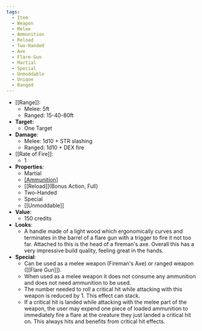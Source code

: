 ```yaml
---
tags:
  - Item
  - Weapon
  - Melee
  - Ammunition
  - Reload
  - Two-Handed
  - Axe
  - Flare-Gun
  - Martial
  - Special
  - Unmoddable
  - Unique
  - Ranged
---
```

- [[Range]]:
	- Melee: 5ft
	- Ranged: 15-40-80ft
- **Target:**
	- One Target
- **Damage**:
	- Melee: 1d10 + STR slashing
	- Ranged: 1d10 + DEX fire
- [[Rate of Fire]]:
	- 1
- **Properties**:
	- Martial
	- [[Ammunition]](1)
	- [[Reload]](Bonus Action, Full)
	- Two-Handed
	- Special
	- [[Unmoddable]]
- **Value**:
	- 150 credits
- **Looks**:
	- A handle made of a light wood which ergonomically curves and terminates in the barrel of a flare gun with a trigger to fire it not too far. Attached to this is the head of a fireman's axe. Overall this has a very impressive build quality, feeling great in the hands.
- **Special**:
	- Can be used as a melee weapon (Fireman's Axe) or ranged weapon ([[Flare Gun]]). 
	- When used as a melee weapon it does not consume any ammunition and does not need ammunition to be used. 
	- The number needed to roll a critical hit while attacking with this weapon is reduced by 1. This effect can stack.
	- If a critical hit is landed while attacking with the melee part of the weapon, the user may expend one piece of loaded ammunition to immediately fire a flare at the creature they just landed a critical hit on. This always hits and benefits from critical hit effects.